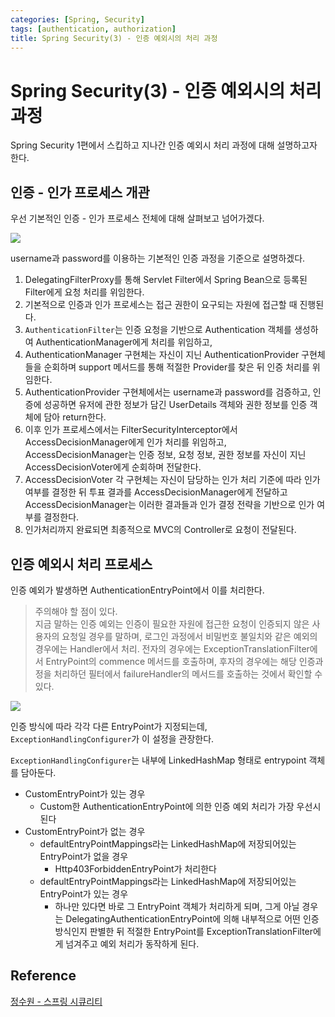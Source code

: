 ```yaml
---
categories: [Spring, Security]
tags: [authentication, authorization]
title: Spring Security(3) - 인증 예외시의 처리 과정
---
```


# Spring Security(3) - 인증 예외시의 처리 과정

Spring Security 1편에서 스킵하고 지나간 인증 예외시 처리 과정에 대해 설명하고자 한다.

## 인증 - 인가 프로세스 개관

우선 기본적인 인증 - 인가 프로세스 전체에 대해 살펴보고 넘어가겠다.


![](../../assets/img/Authentication-Authorization.PNG)


username과 password를 이용하는 기본적인 인증 과정을 기준으로 설명하겠다.


1. DelegatingFilterProxy를 통해 Servlet Filter에서 Spring Bean으로 등록된 Filter에게 요청 처리를 위임한다.
2. 기본적으로 인증과 인가 프로세스는 접근 권한이 요구되는 자원에 접근할 때 진행된다.
3. `AuthenticationFilter`는 인증 요청을 기반으로 Authentication 객체를 생성하여 AuthenticationManager에게 처리를 위임하고,
4. AuthenticationManager 구현체는 자신이 지닌 AuthenticationProvider 구현체들을 순회하며 support 메서드를 통해 적절한 Provider를 찾은 뒤 인증 처리를 위임한다.
5. AuthenticationProvider 구현체에서는 username과 password를 검증하고, 인증에 성공하면 유저에 관한 정보가 담긴 UserDetails 객체와 권한 정보를 인증 객체에 담아 return한다.
6. 이후 인가 프로세스에서는 FilterSecurityInterceptor에서 AccessDecisionManager에게 인가 처리를 위임하고, AccessDecisionManager는 인증 정보, 요청 정보, 권한 정보를 자신이 지닌 AccessDecisionVoter에게 순회하며 전달한다.
7. AccessDecisionVoter 각 구현체는 자신이 담당하는 인가 처리 기준에 따라 인가 여부를 결정한 뒤 투표 결과를 AccessDecisionManager에게 전달하고 AccessDecisionManager는 이러한 결과들과 인가 결정 전략을 기반으로 인가 여부를 결정한다.
8. 인가처리까지 완료되면 최종적으로 MVC의 Controller로 요청이 전달된다.



## 인증 예외시 처리 프로세스

인증 예외가 발생하면 AuthenticationEntryPoint에서 이를 처리한다.

> 주의해야 할 점이 있다.<br>
> 지금 말하는 인증 예외는 인증이 필요한 자원에 접근한 요청이 인증되지 않은 사용자의 요청일 경우를 말하며, 로그인 과정에서 비밀번호 불일치와 같은 예외의 경우에는 Handler에서 처리.
> 전자의 경우에는 ExceptionTranslationFilter에서 EntryPoint의 commence 메서드를 호출하며, 후자의 경우에는 해당 인증과정을 처리하던 필터에서 failureHandler의 메서드를 호출하는 것에서 확인할 수 있다.

![](../../assets/img/AuthenticationEntryPoint.PNG)

인증 방식에 따라 각각 다른 EntryPoint가 지정되는데, `ExceptionHandlingConfigurer`가 이 설정을 관장한다.

`ExceptionHandlingConfigurer`는 내부에 LinkedHashMap 형태로 entrypoint 객체를 담아둔다.


- CustomEntryPoint가 있는 경우
  - Custom한 AuthenticationEntryPoint에 의한 인증 예외 처리가 가장 우선시된다<br>
- CustomEntryPoint가 없는 경우
  - defaultEntryPointMappings라는 LinkedHashMap에 저장되어있는 EntryPoint가 없을 경우 
    - Http403ForbiddenEntryPoint가 처리한다
  - defaultEntryPointMappings라는 LinkedHashMap에 저장되어있는 EntryPoint가 있는 경우
    - 하나만 있다면 바로 그 EntryPoint 객체가 처리하게 되며, 그게 아닐 경우는 DelegatingAuthenticationEntryPoint에 의해 내부적으로 어떤 인증방식인지 판별한 뒤 적절한 EntryPoint를 ExceptionTranslationFilter에게 넘겨주고 예외 처리가 동작하게 된다.



## Reference

[정수원 - 스프링 시큐리티](https://www.inflearn.com/course/%EC%A0%95%EC%88%98%EC%9B%90-%EC%8A%A4%ED%94%84%EB%A7%81-%EC%8B%9C%ED%81%90%EB%A6%AC%ED%8B%B0/dashboard)